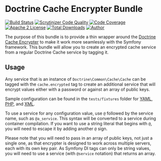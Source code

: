 # Doctrine Cache Encrypter Bundle

[![Build Status](https://travis-ci.org/jeskew/doctrine-cache-encrypter-bundle.svg?branch=master)](https://travis-ci.org/jeskew/doctrine-cache-encrypter-bundle)
[![Scrutinizer Code Quality](https://scrutinizer-ci.com/g/jeskew/doctrine-cache-encrypter-bundle/badges/quality-score.png?b=master)](https://scrutinizer-ci.com/g/jeskew/doctrine-cache-encrypter-bundle/?branch=master)
[![Code Coverage](https://scrutinizer-ci.com/g/jeskew/doctrine-cache-encrypter-bundle/badges/coverage.png?b=master)](https://scrutinizer-ci.com/g/jeskew/doctrine-cache-encrypter-bundle/?branch=master)
[![Apache 2 License](https://img.shields.io/packagist/l/jsq/doctrine-cache-encrypter-bundle.svg?style=flat)](https://www.apache.org/licenses/LICENSE-2.0.html)
[![Total Downloads](https://img.shields.io/packagist/dt/jsq/doctrine-cache-encrypter-bundle.svg?style=flat)](https://packagist.org/packages/jsq/doctrine-cache-encrypter-bundle)
[![Author](http://img.shields.io/badge/author-@jreskew-blue.svg?style=flat-square)](https://twitter.com/jreskew)

The purpose of this bundle is to provide a thin wrapper around the [Doctrine
Cache Encrypter](https://github.com/jeskew/doctrine-cache-encrypter) to make it
work more seamlessly with the Symfony framework. This bundle will allow you to
create an encrypted cache service from a regular Doctrine Cache service by 
tagging it.

## Usage

Any service that is an instance of `Doctrine\Common\Cache\Cache` can be tagged
with the `cache.encrypted` tag to create an additional service that will encrypt
values either with a password or against an array of public keys.

Sample configuration can be found in the `tests/fixtures` folder for [YAML](https://github.com/jeskew/doctrine-cache-encrypter-bundle/blob/master/tests/fixtures/config.yml), [PHP](https://github.com/jeskew/doctrine-cache-encrypter-bundle/blob/master/tests/fixtures/config.php), and [XML](https://github.com/jeskew/doctrine-cache-encrypter-bundle/blob/master/tests/fixtures/config.xml).

To use a service for any configuration value, use `@` followed by the service
name, such as `@a_service`. This syntax will be converted to a service during
container compilation. If you want to use a string literal that begins with `@`,
you will need to escape it by adding another `@` sign.

Please note that you will need to pass in an array of public keys, not just a
single one, as that encrypter is designed to work across multiple servers, each
with its own key pair. As Symfony DI tags can only be string values, you will
need to use a service (with `@service` notation) that returns an array.
